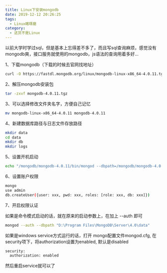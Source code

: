 ```yaml
---
title: Linux下安装mongodb
date: 2019-12-12 20:26:25
tags:
  - Linux瞎琢磨
category:
  - 这货不是Linux
---
```


以前大学时学过sql，但是基本上忘得差不多了，而且写sql查询麻烦，感觉没有mongodb爽，接口服务就使用的mongodb，js语法的查询用着多好...

<!-- more -->

1、下载mongodb（下载的时候去官网找地址）

```bash
curl -O https://fastdl.mongodb.org/linux/mongodb-linux-x86_64-4.0.11.tgz
```

2、解压mongodb安装包

```bash
tar -zxvf mongodb-4.0.11.tgz
```

3、可以选择修改文件夹名字，方便自己记忆

```bash
mv mongodb-linux-x86_64-4.0.11 mongodb-4.0.11
```

4、新建数据库路径与日志文件存放路径

```bash
mkdir data
cd data
mkdir db
mkdir logs
```
5、设置开机启动

```bash
echo "/mongodb/mongodb-4.0.11/bin/mongod --dbpath=/mongodb/mongodb-4.0.11/data –logpath=/mongodb/mongodb-4.0.11/logs –logappend --bind_ip=0.0.0.0 --auth –port=27017" >> /etc/rc.local
```

6、设置账户权限

```bash
mongo
use admin
db.createUser({user: xxx, pwd: xxx, roles: [role: xxx, db: xxx]})
```

7、开启权限认证

如果是命令模式启动的话，就在原来的启动参数上，在加上 --auth 即可

```bash
mongod --auth --dbpath "D:\Program Files\MongoDB\Server\4.0\data"
```
如果是windows service方式运行的话，打开 mongo配置文件mongod.cfg, 在security项下，将authorization设置为enabled, 默认是disabled

```bash
security:
  authorization: enabled
```
然后重启service就可以了

